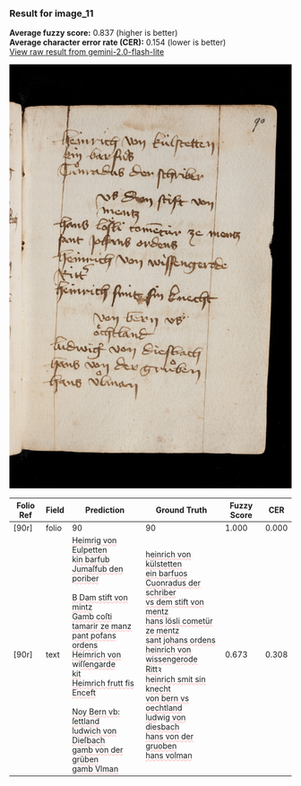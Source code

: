 ### Result for image_11
**Average fuzzy score:** 0.837 (higher is better)<br>**Average character error rate (CER):** 0.154 (lower is better)<br>[View raw result from gemini-2.0-flash-lite](https://github.com/RISE-UNIBAS/humanities_data_benchmark/blob/main/results/2025-10-24/T0284/request_T0284_image_11.json)

<img src="https://github.com/RISE-UNIBAS/humanities_data_benchmark/blob/main/benchmarks/medieval_manuscripts/images/image_11.jpg?raw=true" alt="image_11" width="800px">

<style>
.diff { text-decoration: underline; text-decoration-color: #ffcccc; text-decoration-style: wavy; }
</style>

| Folio Ref | Field | Prediction | Ground Truth | Fuzzy Score | CER |
|-----------|-------|------------|--------------|-------------|-----|
| [90r] | folio | 90 | 90 | 1.000 | 0.000 |
| [90r] | text | <span class="diff">Heimri</span>g<span class="diff"> von Eulpetten<br></span>k<span class="diff">in barfub<br>Jumaſfub den poriber<br><br>B Dam stift von<br>mintz<br>Gamb coſti tamarir ze manz<br>pant pofans ordens<br>Heimrich von </span>wi<span class="diff">ſſen</span>g<span class="diff">arde<br>kit<br>Heimrich frutt fis Enceft<br><br>Noy Bern vb:<br>ſettland<br>ludwich von Dieſbach<br></span>g<span class="diff">amb von der grüben<br>gamb Vlman</span> | <span class="diff">heinrich von külstetten<br> ein barfuos<br> Cuonradus der schriber<br> vs dem stift von<br> mentz<br> hans lösli cometür ze mentz<br> sant johans ordens<br> heinrich von wissen</span>g<span class="diff">erode<br> Rittꝛ <br> heinrich smit sin </span>k<span class="diff">necht<br> von bern vs oechtland<br> lud</span>wig<span class="diff"> von diesbach<br> hans von der </span>g<span class="diff">ruoben<br> hans volman</span> | 0.673 | 0.308 |
